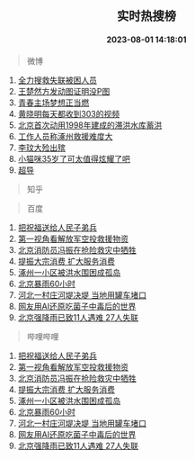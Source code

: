 <div align="center"><h2>实时热搜榜</h2><h4>2023-08-01 14:18:01</h4></div>

> 微博  

1. [全力搜救失联被困人员](https://s.weibo.com/weibo?q=%23%E5%85%A8%E5%8A%9B%E6%90%9C%E6%95%91%E5%A4%B1%E8%81%94%E8%A2%AB%E5%9B%B0%E4%BA%BA%E5%91%98%23&t=31&band_rank=1&Refer=top)<br />
2. [王楚然方发动图证明没P图](https://s.weibo.com/weibo?q=%23%E7%8E%8B%E6%A5%9A%E7%84%B6%E6%96%B9%E5%8F%91%E5%8A%A8%E5%9B%BE%E8%AF%81%E6%98%8E%E6%B2%A1P%E5%9B%BE%23&t=31&band_rank=2&Refer=top)<br />
3. [青春主场梦想正当燃](https://s.weibo.com/weibo?q=%23%E9%9D%92%E6%98%A5%E4%B8%BB%E5%9C%BA%E6%A2%A6%E6%83%B3%E6%AD%A3%E5%BD%93%E7%87%83%23&t=31&band_rank=3&Refer=top)<br />
4. [黄晓明每天都收到303的视频](https://s.weibo.com/weibo?q=%23%E9%BB%84%E6%99%93%E6%98%8E%E6%AF%8F%E5%A4%A9%E9%83%BD%E6%94%B6%E5%88%B0303%E7%9A%84%E8%A7%86%E9%A2%91%23&t=31&band_rank=4&Refer=top)<br />
5. [北京首次动用1998年建成的滞洪水库蓄洪](https://s.weibo.com/weibo?q=%23%E5%8C%97%E4%BA%AC%E9%A6%96%E6%AC%A1%E5%8A%A8%E7%94%A81998%E5%B9%B4%E5%BB%BA%E6%88%90%E7%9A%84%E6%BB%9E%E6%B4%AA%E6%B0%B4%E5%BA%93%E8%93%84%E6%B4%AA%23&t=31&band_rank=5&Refer=top)<br />
6. [工作人员称涿州救援难度大](https://s.weibo.com/weibo?q=%23%E5%B7%A5%E4%BD%9C%E4%BA%BA%E5%91%98%E7%A7%B0%E6%B6%BF%E5%B7%9E%E6%95%91%E6%8F%B4%E9%9A%BE%E5%BA%A6%E5%A4%A7%23&t=31&band_rank=6&Refer=top)<br />
7. [李玟大殓出殡](https://s.weibo.com/weibo?q=%23%E6%9D%8E%E7%8E%9F%E5%A4%A7%E6%AE%93%E5%87%BA%E6%AE%A1%23&t=31&band_rank=7&Refer=top)<br />
8. [小猫咪35岁了可太值得炫耀了吧](https://s.weibo.com/weibo?q=%23%E5%B0%8F%E7%8C%AB%E5%92%AA35%E5%B2%81%E4%BA%86%E5%8F%AF%E5%A4%AA%E5%80%BC%E5%BE%97%E7%82%AB%E8%80%80%E4%BA%86%E5%90%A7%23&t=31&band_rank=8&Refer=top)<br />
9. [超导](https://s.weibo.com/weibo?q=%E8%B6%85%E5%AF%BC&t=31&band_rank=9&Refer=top)<br />

> 知乎  


> 百度  

1. [把祝福送给人民子弟兵](https://www.baidu.com/s?wd=%E6%8A%8A%E7%A5%9D%E7%A6%8F%E9%80%81%E7%BB%99%E4%BA%BA%E6%B0%91%E5%AD%90%E5%BC%9F%E5%85%B5&sa=fyb_news&rsv_dl=fyb_news)<br />
2. [第一视角看解放军空投救援物资](https://www.baidu.com/s?wd=%E7%AC%AC%E4%B8%80%E8%A7%86%E8%A7%92%E7%9C%8B%E8%A7%A3%E6%94%BE%E5%86%9B%E7%A9%BA%E6%8A%95%E6%95%91%E6%8F%B4%E7%89%A9%E8%B5%84&sa=fyb_news&rsv_dl=fyb_news)<br />
3. [北京消防员冯振在抢险救灾中牺牲](https://www.baidu.com/s?wd=%E5%8C%97%E4%BA%AC%E6%B6%88%E9%98%B2%E5%91%98%E5%86%AF%E6%8C%AF%E5%9C%A8%E6%8A%A2%E9%99%A9%E6%95%91%E7%81%BE%E4%B8%AD%E7%89%BA%E7%89%B2&sa=fyb_news&rsv_dl=fyb_news)<br />
4. [提振大宗消费 扩大服务消费](https://www.baidu.com/s?wd=%E6%8F%90%E6%8C%AF%E5%A4%A7%E5%AE%97%E6%B6%88%E8%B4%B9+%E6%89%A9%E5%A4%A7%E6%9C%8D%E5%8A%A1%E6%B6%88%E8%B4%B9&sa=fyb_news&rsv_dl=fyb_news)<br />
5. [涿州一小区被洪水围困成孤岛](https://www.baidu.com/s?wd=%E6%B6%BF%E5%B7%9E%E4%B8%80%E5%B0%8F%E5%8C%BA%E8%A2%AB%E6%B4%AA%E6%B0%B4%E5%9B%B4%E5%9B%B0%E6%88%90%E5%AD%A4%E5%B2%9B&sa=fyb_news&rsv_dl=fyb_news)<br />
6. [北京暴雨60小时](https://www.baidu.com/s?wd=%E5%8C%97%E4%BA%AC%E6%9A%B4%E9%9B%A860%E5%B0%8F%E6%97%B6&sa=fyb_news&rsv_dl=fyb_news)<br />
7. [河北一村庄河堤决堤 当地用罐车堵口](https://www.baidu.com/s?wd=%E6%B2%B3%E5%8C%97%E4%B8%80%E6%9D%91%E5%BA%84%E6%B2%B3%E5%A0%A4%E5%86%B3%E5%A0%A4+%E5%BD%93%E5%9C%B0%E7%94%A8%E7%BD%90%E8%BD%A6%E5%A0%B5%E5%8F%A3&sa=fyb_news&rsv_dl=fyb_news)<br />
8. [网友用AI还原吃菌子中毒后的世界](https://www.baidu.com/s?wd=%E7%BD%91%E5%8F%8B%E7%94%A8AI%E8%BF%98%E5%8E%9F%E5%90%83%E8%8F%8C%E5%AD%90%E4%B8%AD%E6%AF%92%E5%90%8E%E7%9A%84%E4%B8%96%E7%95%8C&sa=fyb_news&rsv_dl=fyb_news)<br />
9. [北京强降雨已致11人遇难 27人失联](https://www.baidu.com/s?wd=%E5%8C%97%E4%BA%AC%E5%BC%BA%E9%99%8D%E9%9B%A8%E5%B7%B2%E8%87%B411%E4%BA%BA%E9%81%87%E9%9A%BE+27%E4%BA%BA%E5%A4%B1%E8%81%94&sa=fyb_news&rsv_dl=fyb_news)<br />

> 哔哩哔哩  

1. [把祝福送给人民子弟兵](https://www.baidu.com/s?wd=%E6%8A%8A%E7%A5%9D%E7%A6%8F%E9%80%81%E7%BB%99%E4%BA%BA%E6%B0%91%E5%AD%90%E5%BC%9F%E5%85%B5&sa=fyb_news&rsv_dl=fyb_news)<br />
2. [第一视角看解放军空投救援物资](https://www.baidu.com/s?wd=%E7%AC%AC%E4%B8%80%E8%A7%86%E8%A7%92%E7%9C%8B%E8%A7%A3%E6%94%BE%E5%86%9B%E7%A9%BA%E6%8A%95%E6%95%91%E6%8F%B4%E7%89%A9%E8%B5%84&sa=fyb_news&rsv_dl=fyb_news)<br />
3. [北京消防员冯振在抢险救灾中牺牲](https://www.baidu.com/s?wd=%E5%8C%97%E4%BA%AC%E6%B6%88%E9%98%B2%E5%91%98%E5%86%AF%E6%8C%AF%E5%9C%A8%E6%8A%A2%E9%99%A9%E6%95%91%E7%81%BE%E4%B8%AD%E7%89%BA%E7%89%B2&sa=fyb_news&rsv_dl=fyb_news)<br />
4. [提振大宗消费 扩大服务消费](https://www.baidu.com/s?wd=%E6%8F%90%E6%8C%AF%E5%A4%A7%E5%AE%97%E6%B6%88%E8%B4%B9+%E6%89%A9%E5%A4%A7%E6%9C%8D%E5%8A%A1%E6%B6%88%E8%B4%B9&sa=fyb_news&rsv_dl=fyb_news)<br />
5. [涿州一小区被洪水围困成孤岛](https://www.baidu.com/s?wd=%E6%B6%BF%E5%B7%9E%E4%B8%80%E5%B0%8F%E5%8C%BA%E8%A2%AB%E6%B4%AA%E6%B0%B4%E5%9B%B4%E5%9B%B0%E6%88%90%E5%AD%A4%E5%B2%9B&sa=fyb_news&rsv_dl=fyb_news)<br />
6. [北京暴雨60小时](https://www.baidu.com/s?wd=%E5%8C%97%E4%BA%AC%E6%9A%B4%E9%9B%A860%E5%B0%8F%E6%97%B6&sa=fyb_news&rsv_dl=fyb_news)<br />
7. [河北一村庄河堤决堤 当地用罐车堵口](https://www.baidu.com/s?wd=%E6%B2%B3%E5%8C%97%E4%B8%80%E6%9D%91%E5%BA%84%E6%B2%B3%E5%A0%A4%E5%86%B3%E5%A0%A4+%E5%BD%93%E5%9C%B0%E7%94%A8%E7%BD%90%E8%BD%A6%E5%A0%B5%E5%8F%A3&sa=fyb_news&rsv_dl=fyb_news)<br />
8. [网友用AI还原吃菌子中毒后的世界](https://www.baidu.com/s?wd=%E7%BD%91%E5%8F%8B%E7%94%A8AI%E8%BF%98%E5%8E%9F%E5%90%83%E8%8F%8C%E5%AD%90%E4%B8%AD%E6%AF%92%E5%90%8E%E7%9A%84%E4%B8%96%E7%95%8C&sa=fyb_news&rsv_dl=fyb_news)<br />
9. [北京强降雨已致11人遇难 27人失联](https://www.baidu.com/s?wd=%E5%8C%97%E4%BA%AC%E5%BC%BA%E9%99%8D%E9%9B%A8%E5%B7%B2%E8%87%B411%E4%BA%BA%E9%81%87%E9%9A%BE+27%E4%BA%BA%E5%A4%B1%E8%81%94&sa=fyb_news&rsv_dl=fyb_news)<br />
